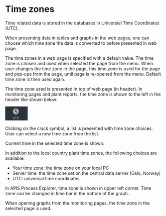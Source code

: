 # Time zones

Time related data is stored in the databases in Universial Time Coordinates (UTC).

When presenting data in tables and graphs in the web pages, one can choose which time zone the data is converted to before presented in web page.

The time zones in a web page is specified with a default value. The time zone is chosen and used when selected the page from the menu. When user changes the time zone in the page, this time zone is used for the page and pop-ups from the page, until page is re-opened from the menu. Default time zone is then used again.

The time zone used is presented in top of web page (in header). In monitoring pages and plant reports, the time zone is shown to the left in the header like shown below:

![Time zone](../images/timezone.png)

Clicking on the clock symbol, a list is presented with time zone choices. User can select a new time zone from the list.

Current time in the selected time zone is shown.

In addition to the local country plant time zones, the following choices are available:

* Your time zone: the time zone on your local PC
* Server time: the time zone set on the central data server (Oslo, Norway)
* UTC: universial time coordinates

In APIS Process Explorer, time zone is shown in upper left corner. Time zone can be changed in time bar in the bottom of the graph.

When opening graphs from the monitoring pages, the time zone in the selected page is used.  